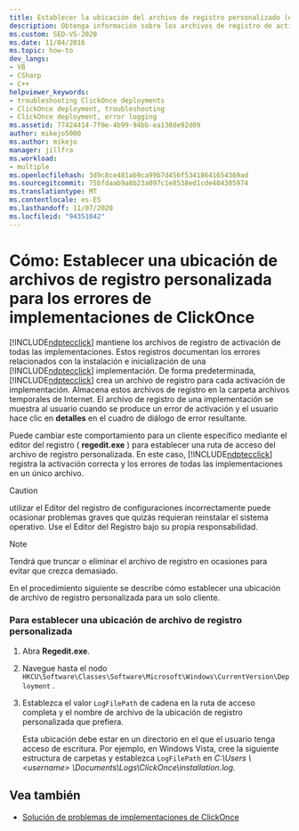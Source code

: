 ```yaml
---
title: Establecer la ubicación del archivo de registro personalizado (errores de implementación de ClickOnce)
description: Obtenga información sobre los archivos de registro de activación que ClickOnce mantiene para todas las implementaciones, que documentan los errores de instalación e inicialización de una implementación ClickOnce.
ms.custom: SEO-VS-2020
ms.date: 11/04/2016
ms.topic: how-to
dev_langs:
- VB
- CSharp
- C++
helpviewer_keywords:
- troubleshooting ClickOnce deployments
- ClickOnce deployment, troubleshooting
- ClickOnce deployment, error logging
ms.assetid: 77424414-7f0e-4b99-94bb-ea130de92d09
author: mikejo5000
ms.author: mikejo
manager: jillfra
ms.workload:
- multiple
ms.openlocfilehash: 3d9c8ce481ab9ca99b7d456f53418641654369ad
ms.sourcegitcommit: 75bfdaab9a8b23a097c1e8538ed1cde404305974
ms.translationtype: MT
ms.contentlocale: es-ES
ms.lasthandoff: 11/07/2020
ms.locfileid: "94351042"
---
```

# <a name="how-to-set-a-custom-log-file-location-for-clickonce-deployment-errors"></a>Cómo: Establecer una ubicación de archivos de registro personalizada para los errores de implementaciones de ClickOnce
[!INCLUDE[ndptecclick](../deployment/includes/ndptecclick_md.md)] mantiene los archivos de registro de activación de todas las implementaciones. Estos registros documentan los errores relacionados con la instalación e inicialización de una [!INCLUDE[ndptecclick](../deployment/includes/ndptecclick_md.md)] implementación. De forma predeterminada, [!INCLUDE[ndptecclick](../deployment/includes/ndptecclick_md.md)] crea un archivo de registro para cada activación de implementación. Almacena estos archivos de registro en la carpeta archivos temporales de Internet. El archivo de registro de una implementación se muestra al usuario cuando se produce un error de activación y el usuario hace clic en **detalles** en el cuadro de diálogo de error resultante.

 Puede cambiar este comportamiento para un cliente específico mediante el editor del registro ( **regedit.exe** ) para establecer una ruta de acceso del archivo de registro personalizada. En este caso, [!INCLUDE[ndptecclick](../deployment/includes/ndptecclick_md.md)] registra la activación correcta y los errores de todas las implementaciones en un único archivo.

> [!CAUTION]
> utilizar el Editor del registro de configuraciones incorrectamente puede ocasionar problemas graves que quizás requieran reinstalar el sistema operativo. Use el Editor del Registro bajo su propia responsabilidad.

> [!NOTE]
> Tendrá que truncar o eliminar el archivo de registro en ocasiones para evitar que crezca demasiado.

 En el procedimiento siguiente se describe cómo establecer una ubicación de archivo de registro personalizada para un solo cliente.

### <a name="to-set-a-custom-log-file-location"></a>Para establecer una ubicación de archivo de registro personalizada

1. Abra **Regedit.exe**.

2. Navegue hasta el nodo `HKCU\Software\Classes\Software\Microsoft\Windows\CurrentVersion\Deployment` .

3. Establezca el valor `LogFilePath` de cadena en la ruta de acceso completa y el nombre de archivo de la ubicación de registro personalizada que prefiera.

     Esta ubicación debe estar en un directorio en el que el usuario tenga acceso de escritura. Por ejemplo, en Windows Vista, cree la siguiente estructura de carpetas y establezca `LogFilePath` en *C:\Users \\ \<username> \Documents\Logs\ClickOnce\installation.log*.

## <a name="see-also"></a>Vea también
- [Solución de problemas de implementaciones de ClickOnce](../deployment/troubleshooting-clickonce-deployments.md)
